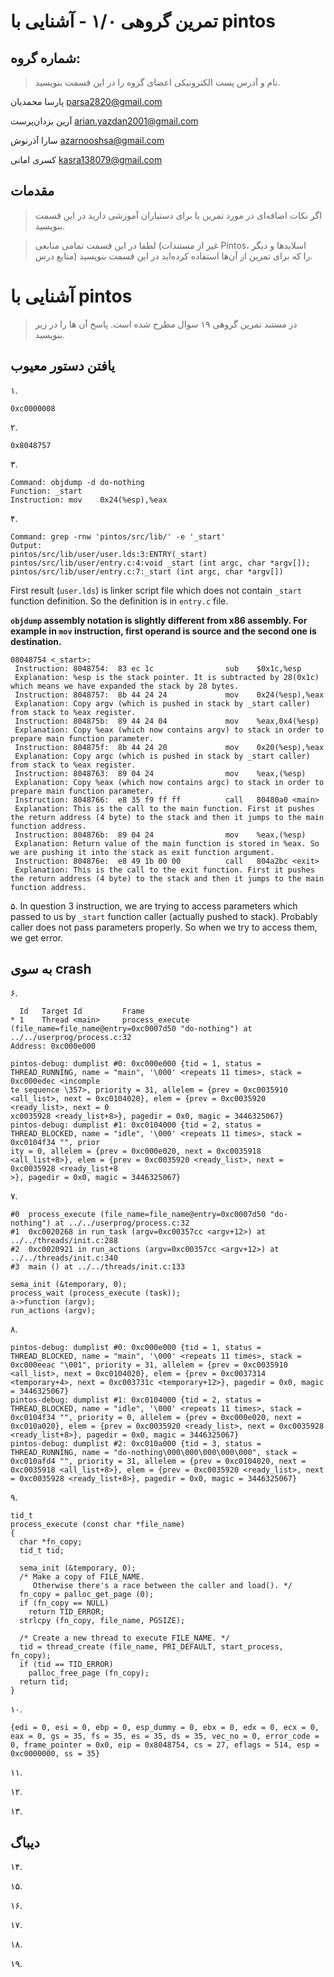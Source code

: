 تمرین گروهی ۱/۰ - آشنایی با pintos
======================

شماره گروه:
-----
> نام و آدرس پست الکترونیکی اعضای گروه را در این قسمت بنویسید.

پارسا محمدیان <parsa2820@gmail.com>

آرین یزدان‌پرست <arian.yazdan2001@gmail.com>

سارا آذرنوش <azarnooshsa@gmail.com> 

کسری امانی <kasra138079@gmail.com>

مقدمات
----------
> اگر نکات اضافه‌ای در مورد تمرین یا برای دستیاران آموزشی دارید در این قسمت بنویسید.


> لطفا در این قسمت تمامی منابعی (غیر از مستندات Pintos، اسلاید‌ها و دیگر منابع  درس) را که برای تمرین از آن‌ها استفاده کرده‌اید در این قسمت بنویسید.

آشنایی با pintos
============
>  در مستند تمرین گروهی ۱۹ سوال مطرح شده است. پاسخ آن ها را در زیر بنویسید.


## یافتن دستور معیوب

۱.
```
0xc0000008
```

۲.
```
0x8048757
```

۳. 
```
Command: objdump -d do-nothing
Function: _start
Instruction: mov    0x24(%esp),%eax
```

۴.
``` 
Command: grep -rnw 'pintos/src/lib/' -e '_start'
Output: 
pintos/src/lib/user/user.lds:3:ENTRY(_start)
pintos/src/lib/user/entry.c:4:void _start (int argc, char *argv[]);
pintos/src/lib/user/entry.c:7:_start (int argc, char *argv[])
```
First result (`user.lds`) is linker script file which does not contain `_start` function definition. So the definition is in `entry.c` file. 

**`objdump` assembly notation is slightly different from x86 assembly. For example in `mov` instruction, first operand is source and the second one is destination.**
```
08048754 <_start>:
 Instruction: 8048754:	83 ec 1c             	sub    $0x1c,%esp
 Explanation: %esp is the stack pointer. It is subtracted by 28(0x1c) which means we have expanded the stack by 28 bytes.
 Instruction: 8048757:	8b 44 24 24          	mov    0x24(%esp),%eax
 Explanation: Copy argv (which is pushed in stack by _start caller) from stack to %eax register.
 Instruction: 804875b:	89 44 24 04          	mov    %eax,0x4(%esp)
 Explanation: Copy %eax (which now contains argv) to stack in order to prepare main function parameter.
 Instruction: 804875f:	8b 44 24 20          	mov    0x20(%esp),%eax
 Explanation: Copy argc (which is pushed in stack by _start caller) from stack to %eax register.
 Instruction: 8048763:	89 04 24             	mov    %eax,(%esp)
 Explanation: Copy %eax (which now contains argc) to stack in order to prepare main function parameter.
 Instruction: 8048766:	e8 35 f9 ff ff       	call   80480a0 <main>
 Explanation: This is the call to the main function. First it pushes the return address (4 byte) to the stack and then it jumps to the main function address.
 Instruction: 804876b:	89 04 24             	mov    %eax,(%esp)
 Explanation: Return value of the main function is stored in %eax. So we are pushing it into the stack as exit function argument.
 Instruction: 804876e:	e8 49 1b 00 00       	call   804a2bc <exit>
 Explanation: This is the call to the exit function. First it pushes the return address (4 byte) to the stack and then it jumps to the main function address.
```

۵.
In question 3 instruction, we are trying to access parameters which passed to us by `_start` function caller (actually pushed to stack). Probably caller does not pass parameters properly. So when we try to access them, we get error. 

## به سوی crash

۶.
```
  Id   Target Id         Frame
* 1    Thread <main>     process_execute (file_name=file_name@entry=0xc0007d50 "do-nothing") at ../../userprog/process.c:32
Address: 0xc000e000
```
```
pintos-debug: dumplist #0: 0xc000e000 {tid = 1, status = THREAD_RUNNING, name = "main", '\000' <repeats 11 times>, stack = 0xc000edec <incomple
te sequence \357>, priority = 31, allelem = {prev = 0xc0035910 <all_list>, next = 0xc0104020}, elem = {prev = 0xc0035920 <ready_list>, next = 0
xc0035928 <ready_list+8>}, pagedir = 0x0, magic = 3446325067}
pintos-debug: dumplist #1: 0xc0104000 {tid = 2, status = THREAD_BLOCKED, name = "idle", '\000' <repeats 11 times>, stack = 0xc0104f34 "", prior
ity = 0, allelem = {prev = 0xc000e020, next = 0xc0035918 <all_list+8>}, elem = {prev = 0xc0035920 <ready_list>, next = 0xc0035928 <ready_list+8
>}, pagedir = 0x0, magic = 3446325067}
```

۷.
```
#0  process_execute (file_name=file_name@entry=0xc0007d50 "do-nothing") at ../../userprog/process.c:32
#1  0xc0020268 in run_task (argv=0xc00357cc <argv+12>) at ../../threads/init.c:288
#2  0xc0020921 in run_actions (argv=0xc00357cc <argv+12>) at ../../threads/init.c:340
#3  main () at ../../threads/init.c:133
```
```
sema_init (&temporary, 0);
process_wait (process_execute (task));
a->function (argv);
run_actions (argv);
```

۸.
```
pintos-debug: dumplist #0: 0xc000e000 {tid = 1, status = THREAD_BLOCKED, name = "main", '\000' <repeats 11 times>, stack = 0xc000eeac "\001", priority = 31, allelem = {prev = 0xc0035910 <all_list>, next = 0xc0104020}, elem = {prev = 0xc0037314 <temporary+4>, next = 0xc003731c <temporary+12>}, pagedir = 0x0, magic = 3446325067}
pintos-debug: dumplist #1: 0xc0104000 {tid = 2, status = THREAD_BLOCKED, name = "idle", '\000' <repeats 11 times>, stack = 0xc0104f34 "", priority = 0, allelem = {prev = 0xc000e020, next = 0xc010a020}, elem = {prev = 0xc0035920 <ready_list>, next = 0xc0035928 <ready_list+8>}, pagedir = 0x0, magic = 3446325067}
pintos-debug: dumplist #2: 0xc010a000 {tid = 3, status = THREAD_RUNNING, name = "do-nothing\000\000\000\000\000", stack = 0xc010afd4 "", priority = 31, allelem = {prev = 0xc0104020, next = 0xc0035918 <all_list+8>}, elem = {prev = 0xc0035920 <ready_list>, next = 0xc0035928 <ready_list+8>}, pagedir = 0x0, magic = 3446325067}
```

۹.
```
tid_t
process_execute (const char *file_name)
{
  char *fn_copy;
  tid_t tid;

  sema_init (&temporary, 0);
  /* Make a copy of FILE_NAME.
     Otherwise there's a race between the caller and load(). */
  fn_copy = palloc_get_page (0);
  if (fn_copy == NULL)
    return TID_ERROR;
  strlcpy (fn_copy, file_name, PGSIZE);

  /* Create a new thread to execute FILE_NAME. */
  tid = thread_create (file_name, PRI_DEFAULT, start_process, fn_copy);
  if (tid == TID_ERROR)
    palloc_free_page (fn_copy);
  return tid;
}
```

۱۰.
```
{edi = 0, esi = 0, ebp = 0, esp_dummy = 0, ebx = 0, edx = 0, ecx = 0, eax = 0, gs = 35, fs = 35, es = 35, ds = 35, vec_no = 0, error_code = 0, frame_pointer = 0x0, eip = 0x8048754, cs = 27, eflags = 514, esp = 0xc0000000, ss = 35}
```

۱۱.


۱۲.

۱۳.


## دیباگ

۱۴.

۱۵.

۱۶.

۱۷.

۱۸.

۱۹.